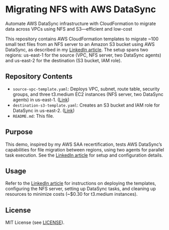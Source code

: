 # Migrating NFS with AWS DataSync 
Automate AWS DataSync infrastructure with CloudFormation to migrate data across VPCs using NFS and S3—efficient and low-cost

This repository contains AWS CloudFormation templates to migrate ~100 small text files from an NFS server to an Amazon S3 bucket using AWS DataSync, as described in my [LinkedIn article](https://www.linkedin.com/pulse/setting-up-aws-datasync-migration-infrastructure-vladimir-jovanovski-ejm8f/?trackingId=1SHn9jBmlVBXmQEhIgW8Pg%3D%3D). The setup spans two regions: us-east-1 for the source (VPC, NFS server, two DataSync agents) and us-east-2 for the destination (S3 bucket, IAM role).

## Repository Contents

- `source-vpc-template.yaml`: Deploys VPC, subnet, route table, security groups, and three t3.medium EC2 instances (NFS server, two DataSync agents) in us-east-1. ([Link](#))
- `destination-s3-template.yaml`: Creates an S3 bucket and IAM role for DataSync in us-east-2. ([Link](#))
- `README.md`: This file.

## Purpose

This demo, inspired by my AWS SAA recertification, tests AWS DataSync’s capabilities for file migration between regions, using two agents for parallel task execution. See the [LinkedIn article](https://www.linkedin.com/pulse/setting-up-aws-datasync-migration-infrastructure-vladimir-jovanovski-ejm8f/?trackingId=1SHn9jBmlVBXmQEhIgW8Pg%3D%3D) for setup and configuration details.

## Usage

Refer to the [LinkedIn article](https://www.linkedin.com/pulse/setting-up-aws-datasync-migration-infrastructure-vladimir-jovanovski-ejm8f/?trackingId=1SHn9jBmlVBXmQEhIgW8Pg%3D%3D) for instructions on deploying the templates, configuring the NFS server, setting up DataSync tasks, and cleaning up resources to minimize costs (~$0.30 for t3.medium instances).

## License

MIT License (see [LICENSE](LICENSE)).
